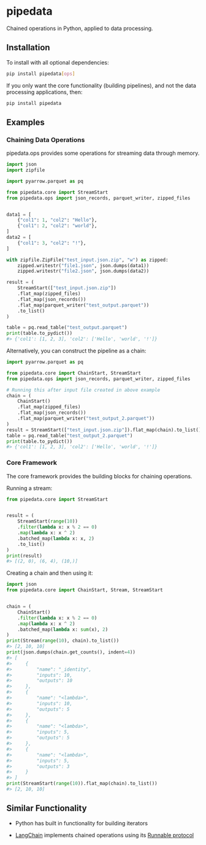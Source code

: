 # pipedata

Chained operations in Python, applied to data processing.

## Installation

To install with all optional dependencies:

```bash
pip install pipedata[ops]
```

If you only want the core functionality (building pipelines), and not
the data processing applications, then:

```bash
pip install pipedata
```

## Examples

### Chaining Data Operations

pipedata.ops provides some operations for streaming data through memory.

```py
import json
import zipfile

import pyarrow.parquet as pq

from pipedata.core import StreamStart
from pipedata.ops import json_records, parquet_writer, zipped_files


data1 = [
    {"col1": 1, "col2": "Hello"},
    {"col1": 2, "col2": "world"},
]
data2 = [
    {"col1": 3, "col2": "!"},
]

with zipfile.ZipFile("test_input.json.zip", "w") as zipped:
    zipped.writestr("file1.json", json.dumps(data1))
    zipped.writestr("file2.json", json.dumps(data2))

result = (
    StreamStart(["test_input.json.zip"])
    .flat_map(zipped_files)
    .flat_map(json_records())
    .flat_map(parquet_writer("test_output.parquet"))
    .to_list()
)

table = pq.read_table("test_output.parquet")
print(table.to_pydict())
#> {'col1': [1, 2, 3], 'col2': ['Hello', 'world', '!']}
```

Alternatively, you can construct the pipeline as a chain:

```py
import pyarrow.parquet as pq

from pipedata.core import ChainStart, StreamStart
from pipedata.ops import json_records, parquet_writer, zipped_files

# Running this after input file created in above example
chain = (
    ChainStart()
    .flat_map(zipped_files)
    .flat_map(json_records())
    .flat_map(parquet_writer("test_output_2.parquet"))
)
result = StreamStart(["test_input.json.zip"]).flat_map(chain).to_list()
table = pq.read_table("test_output_2.parquet")
print(table.to_pydict())
#> {'col1': [1, 2, 3], 'col2': ['Hello', 'world', '!']}

```

### Core Framework

The core framework provides the building blocks for chaining operations.

Running a stream:
```py
from pipedata.core import StreamStart


result = (
    StreamStart(range(10))
    .filter(lambda x: x % 2 == 0)
    .map(lambda x: x ^ 2)
    .batched_map(lambda x: x, 2)
    .to_list()
)
print(result)
#> [(2, 0), (6, 4), (10,)]
```

Creating a chain and then using it:
```py
import json
from pipedata.core import ChainStart, Stream, StreamStart


chain = (
    ChainStart()
    .filter(lambda x: x % 2 == 0)
    .map(lambda x: x ^ 2)
    .batched_map(lambda x: sum(x), 2)
)
print(Stream(range(10), chain).to_list())
#> [2, 10, 10]
print(json.dumps(chain.get_counts(), indent=4))
#> [
#>     {
#>         "name": "_identity",
#>         "inputs": 10,
#>         "outputs": 10
#>     },
#>     {
#>         "name": "<lambda>",
#>         "inputs": 10,
#>         "outputs": 5
#>     },
#>     {
#>         "name": "<lambda>",
#>         "inputs": 5,
#>         "outputs": 5
#>     },
#>     {
#>         "name": "<lambda>",
#>         "inputs": 5,
#>         "outputs": 3
#>     }
#> ]
print(StreamStart(range(10)).flat_map(chain).to_list())
#> [2, 10, 10]
```

## Similar Functionality

- Python has built in functionality for building iterators

- [LangChain](https://www.langchain.com/) implements chained operations using its 
[Runnable protocol](https://python.langchain.com/docs/expression_language/interface)
